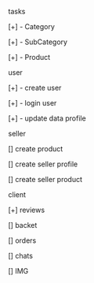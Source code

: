 tasks

[+] - Category

[+] - SubCategory

[+] - Product

user

[+] - create user

[+] - login user

[+] - update data profile

seller

[] create product

[] create seller profile

[] create seller product

client

[+] reviews

[] backet

[] orders

[] chats

[] IMG